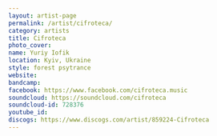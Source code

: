 ```yaml
---
layout: artist-page
permalink: /artist/cifroteca/
category: artists
title: Cifroteca
photo_cover: 
name: Yuriy Iofik
location: Kyiv, Ukraine
style: forest psytrance
website: 
bandcamp: 
facebook: https://www.facebook.com/cifroteca.music
soundcloud: https://soundcloud.com/cifroteca
soundcloud-id: 728376
youtube_id: 
discogs: https://www.discogs.com/artist/859224-Cifroteca
---
```

